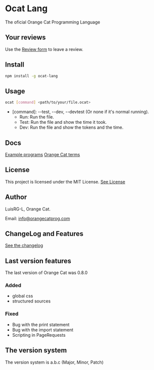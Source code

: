 # Ocat Lang

The oficial Orange Cat Programming Language

## Your reviews

Use the [Review form](https://forms.gle/UnCednmQ657KqSoB9) to leave a review.

## Install

```bash
npm install -g ocat-lang
```

## Usage

```bash
ocat [command] <path/to/your/file.ocat>
```

- [command]: --test, --dev, --devtest (Or none if it's normal running).
  - Run: Run the file.
  - Test: Run the file and show the time it took.
  - Dev: Run the file and show the tokens and the time.

## Docs

[Example programs](./docs/examples.md)
[Orange Cat terms](./docs/terms.md)

## License

This project is licensed under the MIT License.
[See License](./LICENSE.md)

## Author

LuisRG-L, Orange Cat.

Email: <info@orangecatprog.com>

## ChangeLog and Features

[See the changelog](CHANGELOG.md)

## Last version features

The last version of Orange Cat was 0.8.0

### Added

- global css
- structured sources

### Fixed

- Bug with the print statement
- Bug with the import statement
- Scripting in PageRequests

## The version system

The version system is a.b.c (Major, Minor, Patch)

